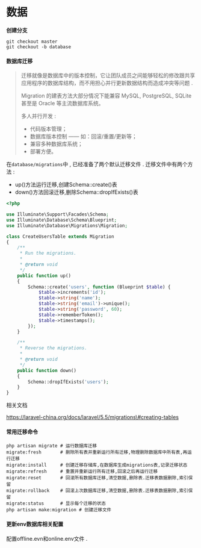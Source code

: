 # 数据

**创建分支**

```
git checkout master
git checkout -b database
```

#### 数据库迁移

> 迁移就像是数据库中的版本控制，它让团队成员之间能够轻松的修改跟共享应用程序的数据库结构，而不用担心并行更新数据结构而造成冲突等问题 .
>
> Migration 的建表方法大部分情况下能兼容 MySQL, PostgreSQL, SQLite 甚至是 Oracle 等主流数据库系统。
>
> 多人并行开发 :
>
> * 代码版本管理；
> * 数据库版本控制 —— 如：回滚/重置/更新等；
> * 兼容多种数据库系统；
> * 部署方便。

在`database/migrations`中 , 已经准备了两个默认迁移文件 . 迁移文件中有两个方法 :

* up\(\)方法运行迁移,创建Schema::create\(\)表
* down\(\)方法回滚迁移,删除Schema::dropIfExists\(\)表

```php
<?php

use Illuminate\Support\Facades\Schema;
use Illuminate\Database\Schema\Blueprint;
use Illuminate\Database\Migrations\Migration;

class CreateUsersTable extends Migration
{
    /**
     * Run the migrations.
     *
     * @return void
     */
    public function up()
    {
        Schema::create('users', function (Blueprint $table) {
            $table->increments('id');
            $table->string('name');
            $table->string('email')->unique();
            $table->string('password', 60);
            $table->rememberToken();
            $table->timestamps();
        });
    }

    /**
     * Reverse the migrations.
     *
     * @return void
     */
    public function down()
    {
        Schema::dropIfExists('users');
    }
}
```

相关文档

https://laravel-china.org/docs/laravel/5.5/migrations\#creating-tables

#### 常用迁移命令

```
php artisan migrate # 运行数据库迁移
migrate:fresh       # 删除所有表并重新运行所有迁移,物理删除数据库中所有表,再运行迁移
migrate:install     # 创建迁移存储库,在数据库生成migrations表,记录迁移状态
migrate:refresh     # 重置并重新运行所有迁移,回滚之后再运行迁移
migrate:reset       # 回滚所有数据库迁移,清空数据,删除表.迁移表数据删除,索引保留
migrate:rollback    # 回滚上次数据库迁移,清空数据,删除表.迁移表数据删除,索引保留
migrate:status      # 显示每个迁移的状态
php artisan make:migration # 创建迁移文件
```

#### 更新env数据库相关配置

配置offline.evn和online.env文件 .

